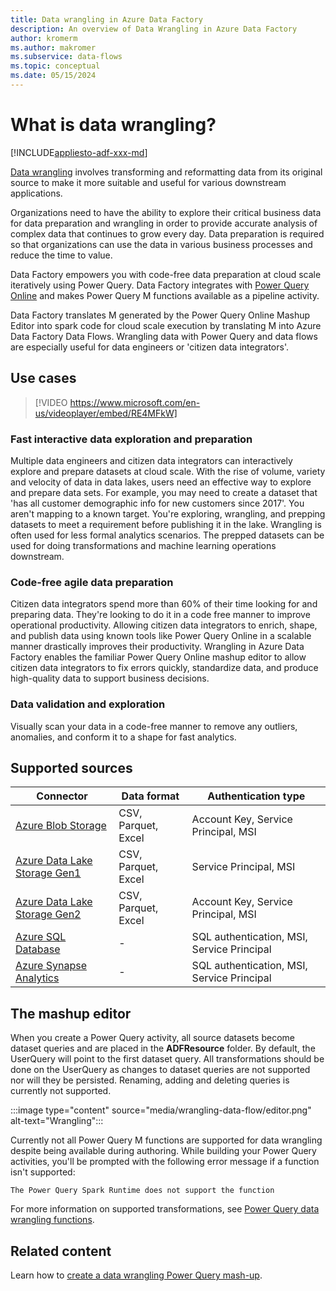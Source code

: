 ```yaml
---
title: Data wrangling in Azure Data Factory
description: An overview of Data Wrangling in Azure Data Factory
author: kromerm
ms.author: makromer
ms.subservice: data-flows
ms.topic: conceptual
ms.date: 05/15/2024
---
```


# What is data wrangling?

[!INCLUDE[appliesto-adf-xxx-md](includes/appliesto-adf-xxx-md.md)]

[Data wrangling](https://en.wikipedia.org/wiki/Data_wrangling) involves transforming and reformatting data from its original source to make it more suitable and useful for various downstream applications.

Organizations need to have the ability to explore their critical business data for data preparation and wrangling in order to provide accurate analysis of complex data that continues to grow every day. Data preparation is required so that organizations can use the data in various business processes and reduce the time to value.

Data Factory empowers you with code-free data preparation at cloud scale iteratively using Power Query. Data Factory integrates with [Power Query Online](/power-query/) and makes Power Query M functions available as a pipeline activity.

Data Factory translates M generated by the Power Query Online Mashup Editor into spark code for cloud scale execution by translating M into Azure Data Factory Data Flows. Wrangling data with Power Query and data flows are especially useful for data engineers or 'citizen data integrators'.

## Use cases

> [!VIDEO https://www.microsoft.com/en-us/videoplayer/embed/RE4MFkW]

### Fast interactive data exploration and preparation

Multiple data engineers and citizen data integrators can interactively explore and prepare datasets at cloud scale. With the rise of volume, variety and velocity of data in data lakes, users need an effective way to explore and prepare data sets. For example, you may need to create a dataset that 'has all customer demographic info for new customers since 2017'. You aren't mapping to a known target. You're exploring, wrangling, and prepping datasets to meet a requirement before publishing it in the lake. Wrangling is often used for less formal analytics scenarios. The prepped datasets can be used for doing transformations and machine learning operations downstream.

### Code-free agile data preparation

Citizen data integrators spend more than 60% of their time looking for and preparing data. They're looking to do it in a code free manner to improve operational productivity. Allowing citizen data integrators to enrich, shape, and publish data using known tools like Power Query Online in a scalable manner drastically improves their productivity. Wrangling in Azure Data Factory enables the familiar Power Query Online mashup editor to allow citizen data integrators to fix errors quickly, standardize data, and produce high-quality data to support business decisions.

### Data validation and exploration

Visually scan your data in a code-free manner to remove any outliers, anomalies, and conform it to a shape for fast analytics.

## Supported sources

| Connector | Data format | Authentication type |
| -- | -- | --|
| [Azure Blob Storage](connector-azure-blob-storage.md) | CSV, Parquet, Excel | Account Key, Service Principal, MSI |
| [Azure Data Lake Storage Gen1](connector-azure-data-lake-store.md) | CSV, Parquet, Excel | Service Principal, MSI |
| [Azure Data Lake Storage Gen2](connector-azure-data-lake-storage.md) | CSV, Parquet, Excel | Account Key, Service Principal, MSI |
| [Azure SQL Database](connector-azure-sql-database.md) | - | SQL authentication, MSI, Service Principal |
| [Azure Synapse Analytics](connector-azure-sql-data-warehouse.md) | - | SQL authentication, MSI, Service Principal |

## The mashup editor

When you create a Power Query activity, all source datasets become dataset queries and are placed in the **ADFResource** folder. By default, the UserQuery will point to the first dataset query. All transformations should be done on the UserQuery as changes to dataset queries are not supported nor will they be persisted. Renaming, adding and deleting queries is currently not supported.

:::image type="content" source="media/wrangling-data-flow/editor.png" alt-text="Wrangling":::

Currently not all Power Query M functions are supported for data wrangling despite being available during authoring. While building your Power Query activities, you'll be prompted with the following error message if a function isn't supported:

`The Power Query Spark Runtime does not support the function`

For more information on supported transformations, see [Power Query data wrangling functions](wrangling-functions.md).

## Related content

Learn how to [create a data wrangling Power Query mash-up](wrangling-tutorial.md).
